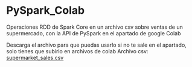 # PySpark_Colab
Operaciones RDD de Spark Core en un archivo csv sobre ventas de un supermercado, con la API de PySpark en el apartado de google Colab

Descarga el archivo para que puedas usarlo si no te sale en el apartado, solo tienes que subirlo en archivos de colab
Archivo csv: 
[supermarket_sales.csv](https://github.com/user-attachments/files/17613568/supermarket_sales.csv)
